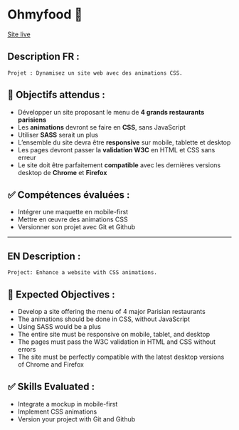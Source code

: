 # Ohmyfood 🍴
[Site live](https://thiebaultnicolas.github.io/Ohmyfood/)


## Description FR :

```Projet : Dynamisez un site web avec des animations CSS.```

## :dart: Objectifs attendus :
- Développer un site proposant le menu de **4 grands restaurants parisiens**
- Les **animations** devront se faire en **CSS**, sans JavaScript
- Utiliser **SASS** serait un plus
- L’ensemble du site devra être **responsive** sur mobile, tablette et desktop
- Les pages devront passer la **validation W3C** en HTML et CSS sans erreur
- Le site doit être parfaitement **compatible** avec les dernières versions desktop de **Chrome** et **Firefox**

## :white_check_mark: Compétences évaluées :
- Intégrer une maquette en mobile-first
- Mettre en œuvre des animations CSS
- Versionner son projet avec Git et Github

---

## EN Description :
```Project: Enhance a website with CSS animations.```

## :dart: Expected Objectives :
- Develop a site offering the menu of 4 major Parisian restaurants
- The animations should be done in CSS, without JavaScript
- Using SASS would be a plus
- The entire site must be responsive on mobile, tablet, and desktop
- The pages must pass the W3C validation in HTML and CSS without errors
- The site must be perfectly compatible with the latest desktop versions of Chrome and Firefox


## :white_check_mark: Skills Evaluated :
- Integrate a mockup in mobile-first
- Implement CSS animations
- Version your project with Git and Github
